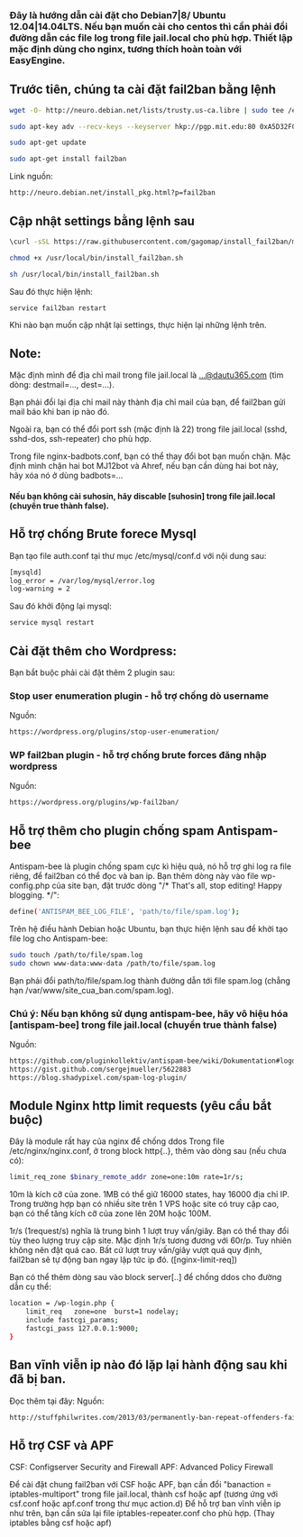 ### Đây là hướng dẫn cài đặt cho Debian7|8/ Ubuntu 12.04|14.04LTS. Nếu bạn muốn cài cho centos thì cần phải đổi đường dẫn các file log trong file jail.local cho phù hợp. Thiết lập mặc định dùng cho nginx, tương thích hoàn toàn với EasyEngine.

## Trước tiên, chúng ta cài đặt fail2ban bằng lệnh

```bash
wget -O- http://neuro.debian.net/lists/trusty.us-ca.libre | sudo tee /etc/apt/sources.list.d/neurodebian.sources.list

sudo apt-key adv --recv-keys --keyserver hkp://pgp.mit.edu:80 0xA5D32F012649A5A9

sudo apt-get update

sudo apt-get install fail2ban
```
Link nguồn: 
```bash
http://neuro.debian.net/install_pkg.html?p=fail2ban
```

## Cập nhật settings bằng lệnh sau

```bash
\curl -sSL https://raw.githubusercontent.com/gagomap/install_fail2ban/master/install_fail2ban.sh > /usr/local/bin/install_fail2ban.sh

chmod +x /usr/local/bin/install_fail2ban.sh

sh /usr/local/bin/install_fail2ban.sh
```
Sau đó thực hiện lệnh:

```bash
service fail2ban restart
```
Khi nào bạn muốn cập nhật lại settings, thực hiện lại những lệnh trên.

## Note:
Mặc định mình để địa chỉ mail trong file jail.local là ...@dautu365.com (tìm dòng: destmail=..., dest=...).

Bạn phải đổi lại địa chỉ mail này thành địa chỉ mail của bạn, để fail2ban gửi mail báo khi ban ip nào đó.

Ngoài ra, bạn có thể đổi port ssh (mặc định là 22) trong file jail.local (sshd, sshd-dos, ssh-repeater) cho phù hợp.

Trong file nginx-badbots.conf, bạn có thể thay đổi bot bạn muốn chặn. Mặc định mình chặn hai bot MJ12bot và Ahref, nếu bạn cần dùng hai bot này, hãy xóa nó ở dùng badbots=...

#### Nếu bạn không cài suhosin, hãy discable [suhosin] trong file jail.local (chuyển true thành false).

## Hỗ trợ chống Brute forece Mysql

Bạn tạo file auth.conf tại thư mục /etc/mysql/conf.d với nội dung sau:

```bash
[mysqld]
log_error = /var/log/mysql/error.log
log-warning = 2
```

Sau đó khởi động lại mysql:

```bash
service mysql restart
```

## Cài đặt thêm cho Wordpress:
Bạn bắt buộc phải cài đặt thêm 2 plugin sau:

### Stop user enumeration plugin - hỗ trợ chống dò username

Nguồn:
```bash
https://wordpress.org/plugins/stop-user-enumeration/
```

### WP fail2ban plugin - hỗ trợ chống brute forces đăng nhập wordpress 

Nguồn:
```bash
https://wordpress.org/plugins/wp-fail2ban/
```
## Hỗ trợ thêm cho plugin chống spam Antispam-bee

Antispam-bee là plugin chống spam cực kì hiệu quả, nó hỗ trợ ghi log ra file riêng, để fail2ban có thể đọc và ban ip.
Bạn thêm dòng này vào file wp-config.php của site bạn, đặt trước dòng "/* That's all, stop editing! Happy blogging. */":

```bash
define('ANTISPAM_BEE_LOG_FILE', 'path/to/file/spam.log');
```

Trên hệ điều hành Debian hoặc Ubuntu, bạn thực hiện lệnh sau để khởi tạo file log cho Antispam-bee:

```bash
sudo touch /path/to/file/spam.log
sudo chown www-data:www-data /path/to/file/spam.log
```

Bạn phải đổi path/to/file/spam.log  thành đường dẫn tới file spam.log (chẳng hạn /var/www/site_cua_ban.com/spam.log).

### Chú ý: Nếu bạn không sử dụng antispam-bee, hãy vô hiệu hóa [antispam-bee] trong file jail.local (chuyển true thành false)

Nguồn:
```bash
https://github.com/pluginkollektiv/antispam-bee/wiki/Dokumentation#logdatei-f%C3%BCr-fail2ban
https://gist.github.com/sergejmueller/5622883
https://blog.shadypixel.com/spam-log-plugin/
```

## Module Nginx http limit requests (yêu cầu bắt buộc)

Đây là module rất hay của nginx để chống ddos
Trong file /etc/nginx/nginx.conf, ở trong block http{..}, thêm vào dòng sau (nếu chưa có):

```bash
limit_req_zone $binary_remote_addr zone=one:10m rate=1r/s;
```

10m là kích cỡ của zone. 1MB có thể giữ 16000 states, hay 16000 địa chỉ IP. Trong trường hợp bạn có nhiều site trên 1 VPS hoặc site có truy cập cao, bạn có thể tăng kích cỡ của zone lên 20M hoặc 100M.

1r/s (1request/s) nghĩa là trung bình 1 lượt truy vấn/giây. Bạn có thể thay đổi tùy theo lượng truy cập site. Mặc định 1r/s tương đương với 60r/p. 
Tuy nhiên không nên đặt quá cao.
Bất cứ lượt truy vấn/giây vượt quá quy định, fail2ban sẽ tự động ban ngay lập tức ip đó. ([nginx-limit-req])

Bạn có thể thêm dòng sau vào block server[..] để chống ddos cho đường dẫn cụ thể:

```bash
location = /wp-login.php {
    limit_req   zone=one  burst=1 nodelay;
    include fastcgi_params;
    fastcgi_pass 127.0.0.1:9000;
}
```

## Ban vĩnh viễn ip nào đó lặp lại hành động sau khi đã bị ban.

Đọc thêm tại đây:
Nguồn:

```bash
http://stuffphilwrites.com/2013/03/permanently-ban-repeat-offenders-fail2ban/
```

## Hỗ trợ CSF và APF

CSF: Configserver Security and Firewall
APF: Advanced Policy Firewall

Để cài đặt chung fail2ban với CSF hoặc APF, bạn cần đổi "banaction = iptables-multiport" trong file jail.local, thành csf hoặc apf (tương ứng với csf.conf hoặc apf.conf trong thư mục action.d)
Để hỗ trợ ban vĩnh viễn ip như trên, bạn cần sửa lại file iptables-repeater.conf cho phù hợp. (Thay iptables bằng csf hoặc apf)
